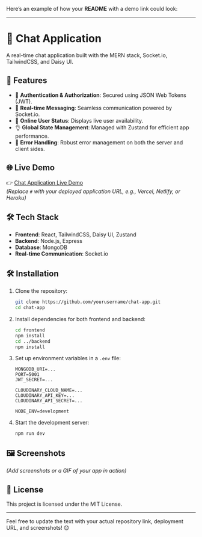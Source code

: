 Here’s an example of how your **README** with a demo link could look:  

---

# 🌟 Chat Application  

A real-time chat application built with the MERN stack, Socket.io, TailwindCSS, and Daisy UI.  

## 🚀 Features  
- 🎃 **Authentication & Authorization**: Secured using JSON Web Tokens (JWT).  
- 👾 **Real-time Messaging**: Seamless communication powered by Socket.io.  
- 🚀 **Online User Status**: Displays live user availability.  
- 👌 **Global State Management**: Managed with Zustand for efficient app performance.  
- 🐞 **Error Handling**: Robust error management on both the server and client sides.  

## 🌐 Live Demo  
👉 [Chat Application Live Demo](#)  
*(Replace `#` with your deployed application URL, e.g., Vercel, Netlify, or Heroku)*  

## 🛠️ Tech Stack  
- **Frontend**: React, TailwindCSS, Daisy UI, Zustand  
- **Backend**: Node.js, Express  
- **Database**: MongoDB  
- **Real-time Communication**: Socket.io  

## 🛠️ Installation  

1. Clone the repository:  
   ```bash  
   git clone https://github.com/yourusername/chat-app.git  
   cd chat-app  
   ```  

2. Install dependencies for both frontend and backend:  
   ```bash  
   cd frontend  
   npm install  
   cd ../backend  
   npm install  
   ```  

3. Set up environment variables in a `.env` file:  
   ```env  
   MONGODB_URI=...  
   PORT=5001  
   JWT_SECRET=...  

   CLOUDINARY_CLOUD_NAME=...  
   CLOUDINARY_API_KEY=...  
   CLOUDINARY_API_SECRET=...  

   NODE_ENV=development  
   ```  

4. Start the development server:  
   ```bash  
   npm run dev  
   ```  

## 🖼️ Screenshots  
*(Add screenshots or a GIF of your app in action)*  

## 📄 License  
This project is licensed under the MIT License.  

---

Feel free to update the text with your actual repository link, deployment URL, and screenshots! 😊
